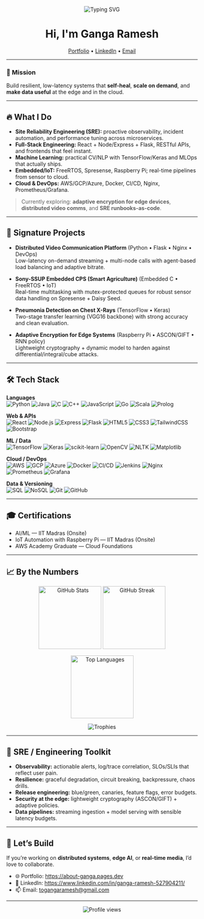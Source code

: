 <!-- Profile Banner -->
<p align="center">
  <img src="https://readme-typing-svg.demolab.com?font=JetBrains+Mono&size=24&pause=1200&center=true&vCenter=true&width=900&lines=Ganga+Ramesh;Site+Reliability+Engineering+%E2%97%8F+Full-Stack+%E2%97%8F+Machine+Learning+%E2%97%8F+IoT;Distributed+Systems+%7C+Edge+AI+%7C+Security+%7C+Cloud+DevOps" alt="Typing SVG" />
</p>

<h1 align="center">Hi, I'm Ganga Ramesh</h1>

<p align="center">
  <a href="https://about-ganga.pages.dev">Portfolio</a> •
  <a href="https://www.linkedin.com/in/ganga-ramesh-527904211/">LinkedIn</a> •
  <a href="mailto:togangaramesh@gmail.com">Email</a>
</p>

---

### 🧭 Mission
Build resilient, low-latency systems that **self-heal**, **scale on demand**, and **make data useful** at the edge and in the cloud.

---

## 🔥 What I Do

- **Site Reliability Engineering (SRE):** proactive observability, incident automation, and performance tuning across microservices.
- **Full-Stack Engineering:** React + Node/Express + Flask, RESTful APIs, and frontends that feel instant.
- **Machine Learning:** practical CV/NLP with TensorFlow/Keras and MLOps that actually ships.
- **Embedded/IoT:** FreeRTOS, Spresense, Raspberry Pi; real-time pipelines from sensor to cloud.
- **Cloud & DevOps:** AWS/GCP/Azure, Docker, CI/CD, Nginx, Prometheus/Grafana.

> Currently exploring: **adaptive encryption for edge devices**, **distributed video comms**, and **SRE runbooks-as-code**.

---

## 🧩 Signature Projects

- **Distributed Video Communication Platform** (Python • Flask • Nginx • DevOps)  
  Low-latency on-demand streaming + multi-node calls with agent-based load balancing and adaptive bitrate.

- **Sony-SSUP Embedded CPS (Smart Agriculture)** (Embedded C • FreeRTOS • IoT)  
  Real-time multitasking with mutex-protected queues for robust sensor data handling on Spresense + Daisy Seed.

- **Pneumonia Detection on Chest X-Rays** (TensorFlow • Keras)  
  Two-stage transfer learning (VGG16 backbone) with strong accuracy and clean evaluation.

- **Adaptive Encryption for Edge Systems** (Raspberry Pi • ASCON/GIFT • RNN policy)  
  Lightweight cryptography + dynamic model to harden against differential/integral/cube attacks.



---

## 🛠️ Tech Stack

**Languages**  
![Python](https://img.shields.io/badge/-Python-05122A?logo=python)
![Java](https://img.shields.io/badge/-Java-05122A?logo=oracle)
![C](https://img.shields.io/badge/-C-05122A?logo=c)
![C++](https://img.shields.io/badge/-C++-05122A?logo=cplusplus)
![JavaScript](https://img.shields.io/badge/-JavaScript-05122A?logo=javascript)
![Go](https://img.shields.io/badge/-Go-05122A?logo=go)
![Scala](https://img.shields.io/badge/-Scala-05122A?logo=scala)
![Prolog](https://img.shields.io/badge/-Prolog-05122A)

**Web & APIs**  
![React](https://img.shields.io/badge/-React-05122A?logo=react)
![Node.js](https://img.shields.io/badge/-Node.js-05122A?logo=node.js)
![Express](https://img.shields.io/badge/-Express-05122A?logo=express)
![Flask](https://img.shields.io/badge/-Flask-05122A?logo=flask)
![HTML5](https://img.shields.io/badge/-HTML5-05122A?logo=html5)
![CSS3](https://img.shields.io/badge/-CSS3-05122A?logo=css3)
![TailwindCSS](https://img.shields.io/badge/-Tailwind-05122A?logo=tailwindcss)
![Bootstrap](https://img.shields.io/badge/-Bootstrap-05122A?logo=bootstrap)

**ML / Data**  
![TensorFlow](https://img.shields.io/badge/-TensorFlow-05122A?logo=tensorflow)
![Keras](https://img.shields.io/badge/-Keras-05122A?logo=keras)
![scikit-learn](https://img.shields.io/badge/-scikit--learn-05122A?logo=scikitlearn)
![OpenCV](https://img.shields.io/badge/-OpenCV-05122A?logo=opencv)
![NLTK](https://img.shields.io/badge/-NLTK-05122A)
![Matplotlib](https://img.shields.io/badge/-Matplotlib-05122A)

**Cloud / DevOps**  
![AWS](https://img.shields.io/badge/-AWS-05122A?logo=amazonaws)
![GCP](https://img.shields.io/badge/-GCP-05122A?logo=googlecloud)
![Azure](https://img.shields.io/badge/-Azure-05122A?logo=microsoftazure)
![Docker](https://img.shields.io/badge/-Docker-05122A?logo=docker)
![CI/CD](https://img.shields.io/badge/-CI%2FCD-05122A?logo=githubactions)
![Jenkins](https://img.shields.io/badge/-Jenkins-05122A?logo=jenkins)
![Nginx](https://img.shields.io/badge/-Nginx-05122A?logo=nginx)
![Prometheus](https://img.shields.io/badge/-Prometheus-05122A?logo=prometheus)
![Grafana](https://img.shields.io/badge/-Grafana-05122A?logo=grafana)

**Data & Versioning**  
![SQL](https://img.shields.io/badge/-SQL-05122A?logo=postgresql)
![NoSQL](https://img.shields.io/badge/-NoSQL-05122A?logo=mongodb)
![Git](https://img.shields.io/badge/-Git-05122A?logo=git)
![GitHub](https://img.shields.io/badge/-GitHub-05122A?logo=github)

---

## 🎓 Certifications
- AI/ML — IIT Madras (Onsite)
- IoT Automation with Raspberry Pi — IIT Madras (Onsite)
- AWS Academy Graduate — Cloud Foundations

---

## 📈 By the Numbers

<p align="center">
  <img height="165" src="https://github-readme-stats.vercel.app/api?username=itsmeganga&show_icons=true&rank_icon=github&include_all_commits=true&theme=transparent" alt="GitHub Stats" />
  <img height="165" src="https://github-readme-streak-stats.herokuapp.com?user=itsmeganga&theme=transparent" alt="GitHub Streak" />
</p>

<p align="center">
  <img height="165" src="https://github-readme-stats.vercel.app/api/top-langs/?username=itsmeganga&layout=compact&langs_count=8&hide=css,html&theme=transparent" alt="Top Languages" />
</p>

<p align="center">
  <img src="https://github-profile-trophy.vercel.app/?username=itsmeganga&theme=flat&no-frame=true&margin-w=10&row=1" alt="Trophies" />
</p>

<!-- Optional activity graph (enable if you like) -->
<!--
<p align="center">
  <img src="https://github-readme-activity-graph.vercel.app/graph?username=itsmeganga&theme=github-compact&radius=10" alt="Activity Graph" />
</p>
-->

---

## 🧪 SRE / Engineering Toolkit

- **Observability:** actionable alerts, log/trace correlation, SLOs/SLIs that reflect user pain.
- **Resilience:** graceful degradation, circuit breaking, backpressure, chaos drills.
- **Release engineering:** blue/green, canaries, feature flags, error budgets.
- **Security at the edge:** lightweight cryptography (ASCON/GIFT) + adaptive policies.
- **Data pipelines:** streaming ingestion + model serving with sensible latency budgets.

---

## 🤝 Let’s Build
If you’re working on **distributed systems**, **edge AI**, or **real-time media**, I’d love to collaborate.

- 🌐 Portfolio: https://about-ganga.pages.dev  
- 💼 LinkedIn: https://www.linkedin.com/in/ganga-ramesh-527904211/  
- 📫 Email: togangaramesh@gmail.com

---

<p align="center">
  <img src="https://komarev.com/ghpvc/?username=itsmeganga&style=flat" alt="Profile views" />
</p>
